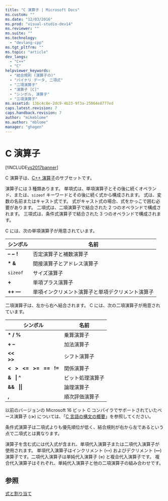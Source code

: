 ```yaml
---
title: "C 演算子 | Microsoft Docs"
ms.custom: ""
ms.date: "12/03/2016"
ms.prod: "visual-studio-dev14"
ms.reviewer: ""
ms.suite: ""
ms.technology: 
  - "devlang-cpp"
ms.tgt_pltfrm: ""
ms.topic: "article"
dev_langs: 
  - "C++"
  - "C"
helpviewer_keywords: 
  - "結合規則 (演算子の)"
  - "バイナリ データ, 二項式"
  - "二項演算子"
  - "演算子 [C]"
  - "シンボル, 演算子"
  - "三項演算子"
ms.assetid: 13bc4c8e-2dc9-4b23-9f3a-25064e8777ed
caps.latest.revision: 7
caps.handback.revision: 7
author: "mikeblome"
ms.author: "mblome"
manager: "ghogen"
---
```

# C 演算子
[!INCLUDE[vs2017banner](../assembler/inline/includes/vs2017banner.md)]

C 演算子は、[C\+\+ 演算子](../misc/cpp-operators.md)のサブセットです。  
  
 演算子には 3 種類あります。  単項式は、単項演算子とその後に続くオペランド、または、`sizeof` キーワードとその後に続く式から構成されます。  式は、変数の名前またはキャスト式です。  式がキャスト式の場合、式をかっこで囲む必要があります。  二項式は、二項演算子で結合された 2 つのオペランドで構成されます。  三項式は、条件式演算子で結合された 3 つのオペランドで構成されます。  
  
 C には、次の単項演算子が用意されています。  
  
|シンボル|名前|  
|----------|--------|  
|**– ~ \!**|否定演算子と補数演算子|  
|**\* &**|間接演算子とアドレス演算子|  
|`sizeof`|サイズ演算子|  
|**\+**|単項プラス演算子|  
|**\+\+ ––**|単項インクリメント演算子と単項デクリメント演算子|  
  
 二項演算子は、左から右へ結合されます。  C には、次の二項演算子が用意されています。  
  
|シンボル|名前|  
|----------|--------|  
|**\* \/ %**|乗算演算子|  
|**\+ –**|加法演算子|  
|**\<\<**<br /> **\>\>**|シフト演算子|  
|**\<   \>   \<\=   \>\=   \=\=   \!\=**|関係演算子|  
|**&   &#124; ^**|ビット処理演算子|  
|**&&   &#124;&#124;**|論理演算子|  
|**,**|順次評価演算子|  
  
 以前のバージョンの Microsoft 16 ビット C コンパイラでサポートされていたベース演算子 \(**:\>**\) については、「[C 言語の構文の概要](../c-language/c-language-syntax-summary.md)」を参照してください。  
  
 条件式演算子は二項式よりも優先順位が低く、結合規則が右から左であるという点で二項式とは異なります。  
  
 演算子を含む式には代入式が含まれ、単項代入演算子または二項代入演算子が使用されます。  単項代入演算子はインクリメント \(`++`\) およびデクリメント \(**––**\) 演算子です。二項代入演算子は単純代入演算子 \(**\=**\) と複合代入演算子です。  複合代入演算子はそれぞれ、単純代入演算子と他の二項演算子の組み合わせです。  
  
## 参照  
 [式と割り当て](../c-language/expressions-and-assignments.md)